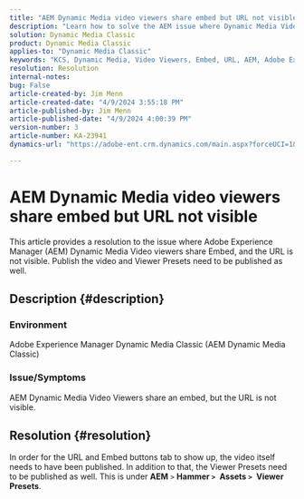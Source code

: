 ```yaml
---
title: "AEM Dynamic Media video viewers share embed but URL not visible"
description: "Learn how to solve the AEM issue where Dynamic Media Video viewers share an embed, but the URL is not visible."
solution: Dynamic Media Classic
product: Dynamic Media Classic
applies-to: "Dynamic Media Classic"
keywords: "KCS, Dynamic Media, Video Viewers, Embed, URL, AEM, Adobe Experience Manager, Troubleshooting"
resolution: Resolution
internal-notes: 
bug: False
article-created-by: Jim Menn
article-created-date: "4/9/2024 3:55:18 PM"
article-published-by: Jim Menn
article-published-date: "4/9/2024 4:00:39 PM"
version-number: 3
article-number: KA-23941
dynamics-url: "https://adobe-ent.crm.dynamics.com/main.aspx?forceUCI=1&pagetype=entityrecord&etn=knowledgearticle&id=6326bb8c-89f6-ee11-a1fe-6045bd006268"

---
```

# AEM Dynamic Media video viewers share embed but URL not visible


This article provides a resolution to the issue where Adobe Experience Manager (AEM) Dynamic Media Video viewers share Embed, and the URL is not visible. Publish the video and Viewer Presets need to be published as well.

## Description {#description}


### Environment<b> </b>

Adobe Experience Manager Dynamic Media Classic (AEM Dynamic Media Classic)

### Issue/Symptoms

AEM Dynamic Media Video Viewers share an embed, but the URL is not visible.


## Resolution {#resolution}


In order for the URL and Embed buttons tab to show up, the video itself needs to have been published. In addition to that, the Viewer Presets need to be published as well. This is under <b>AEM</b> `>`  <b>Hammer `>` </b> <b>Assets `>` </b> <b>Viewer Presets</b>.
